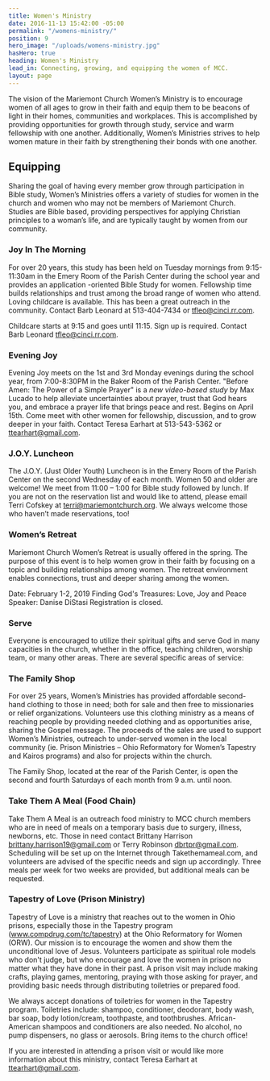```yaml
---
title: Women's Ministry
date: 2016-11-13 15:42:00 -05:00
permalink: "/womens-ministry/"
position: 9
hero_image: "/uploads/womens-ministry.jpg"
hasHero: true
heading: Women's Ministry
lead_in: Connecting, growing, and equipping the women of MCC.
layout: page
---
```


The vision of the Mariemont Church Women’s Ministry is to encourage women of all ages to grow in their faith and equip them to be beacons of light in their homes, communities and workplaces. This is accomplished by providing opportunities for growth through study, service and warm fellowship with one another. Additionally, Women’s Ministries strives to help women mature in their faith by strengthening their bonds with one another.

## Equipping

Sharing the goal of having every member grow through participation in Bible study, Women’s Ministries offers a variety of studies for women in the church and women who may not be members of Mariemont Church. Studies are Bible based, providing perspectives for applying Christian principles to a woman’s life, and are typically taught by women from our community.

### Joy In The Morning

For over 20 years, this study has been held on Tuesday mornings from 9:15-11:30am in the Emery Room of the Parish Center during the school year and provides an application -oriented Bible Study for women. Fellowship time builds relationships and trust among the broad range of women who attend. Loving childcare is available. This has been a great outreach in the community. Contact Barb Leonard at 513-404-7434 or tfleo@cinci.rr.com.

Childcare starts at 9:15 and goes until 11:15. Sign up is required. Contact Barb Leonard tfleo@cinci.rr.com.

### Evening Joy

Evening Joy meets on the 1st and 3rd Monday evenings during the school year, from 7:00-8:30PM in the Baker Room of the Parish Center. "Before Amen: The Power of a Simple Prayer" is a *new video-based study* by Max Lucado to help alleviate uncertainties about prayer, trust that God hears you, and embrace a prayer life that brings peace and rest. Begins on April 15th. Come meet with other women for fellowship, discussion, and to grow deeper in your faith. Contact Teresa Earhart at 513-543-5362 or ttearhart@gmail.com.

### J.O.Y. Luncheon

The J.O.Y. (Just Older Youth) Luncheon is in the Emery Room of the Parish Center on the second Wednesday of each month. Women 50 and older are welcome! We meet from 11:00 – 1:00 for Bible study followed by lunch. If you are not on the reservation list and would like to attend, please email Terri Cofskey at terri@mariemontchurch.org.  We always welcome those who haven’t made reservations, too!

### Women’s Retreat

Mariemont Church Women’s Retreat is usually offered in the spring. The purpose of this event is to help women grow in their faith by focusing on a topic and building relationships among women. The retreat environment enables connections, trust and deeper sharing among the women.

Date: February 1-2, 2019
Finding God's Treasures: Love, Joy and Peace
Speaker: Danise DiStasi
Registration is closed.

### Serve

Everyone is encouraged to utilize their spiritual gifts and serve God in many capacities in the church, whether in the office, teaching children, worship team, or many other areas. There are several specific areas of service:

### The Family Shop

For over 25 years, Women’s Ministries has provided affordable second-hand clothing to those in need; both for sale and then free to missionaries or relief organizations. Volunteers use this clothing ministry as a means of reaching people by providing needed clothing and as opportunities arise, sharing the Gospel message. The proceeds of the sales are used to support Women’s Ministries, outreach to under-served women in the local community (ie. Prison Ministries – Ohio Reformatory for Women’s Tapestry and Kairos programs) and also for projects within the church. 

The Family Shop, located at the rear of the Parish Center, is open the second and fourth Saturdays of each month from 9 a.m. until noon.

### Take Them A Meal (Food Chain)

Take Them A Meal is an outreach food ministry to MCC church members who are in need of meals on a temporary basis due to surgery, illness, newborns, etc. Those in need contact Brittany Harrison brittany.harrison19@gmail.com or Terry Robinson dbrtpr@gmail.com. Scheduling will be set up on the Internet through Takethemameal.com, and volunteers are advised of the specific needs and sign up accordingly. Three meals per week for two weeks are provided, but additional meals can be requested.

### Tapestry of Love (Prison Ministry)

Tapestry of Love is a ministry that reaches out to the women in Ohio prisons, especially those in the Tapestry program (www.compdrug.com/tc/tapestry) at the Ohio Reformatory for Women (ORW). Our mission is to encourage the women and show them the unconditional love of Jesus. Volunteers participate as spiritual role models who don't judge, but who encourage and love the women in prison no matter what they have done in their past. A prison visit may include making crafts, playing games, mentoring, praying with those asking for prayer, and providing basic needs through distributing toiletries or prepared food.

We always accept donations of toiletries for women in the Tapestry program. Toiletries include: shampoo, conditioner, deodorant, body wash, bar soap, body lotion/cream, toothpaste, and toothbrushes. African-American shampoos and conditioners are also needed. No alcohol, no pump dispensers, no glass or aerosols. Bring items to the church office!

If you are interested in attending a prison visit or would like more information about this ministry, contact Teresa Earhart at ttearhart@gmail.com.